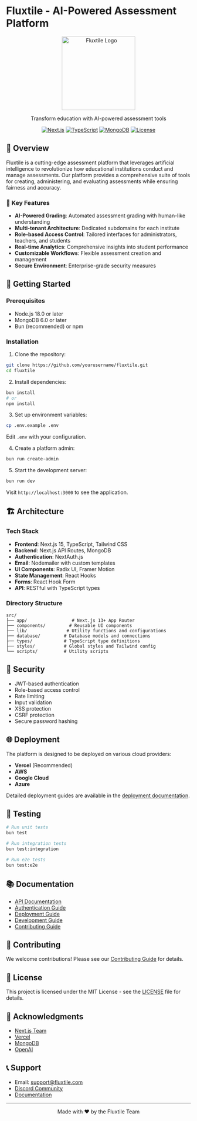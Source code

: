 # Fluxtile - AI-Powered Assessment Platform

<div align="center">
  <img src="public/logo.png" alt="Fluxtile Logo" width="200"/>
  <p>Transform education with AI-powered assessment tools</p>

[![Next.js](https://img.shields.io/badge/Next.js-15.1.7-black?style=flat-square&logo=next.js)](https://nextjs.org/)
[![TypeScript](https://img.shields.io/badge/TypeScript-5.0-blue?style=flat-square&logo=typescript)](https://www.typescriptlang.org/)
[![MongoDB](https://img.shields.io/badge/MongoDB-6.0-green?style=flat-square&logo=mongodb)](https://www.mongodb.com/)
[![License](https://img.shields.io/badge/License-MIT-yellow.svg)](LICENSE)

</div>

## 🌟 Overview

Fluxtile is a cutting-edge assessment platform that leverages artificial intelligence to revolutionize how educational institutions conduct and manage assessments. Our platform provides a comprehensive suite of tools for creating, administering, and evaluating assessments while ensuring fairness and accuracy.

### 🎯 Key Features

- **AI-Powered Grading**: Automated assessment grading with human-like understanding
- **Multi-tenant Architecture**: Dedicated subdomains for each institute
- **Role-based Access Control**: Tailored interfaces for administrators, teachers, and students
- **Real-time Analytics**: Comprehensive insights into student performance
- **Customizable Workflows**: Flexible assessment creation and management
- **Secure Environment**: Enterprise-grade security measures

## 🚀 Getting Started

### Prerequisites

- Node.js 18.0 or later
- MongoDB 6.0 or later
- Bun (recommended) or npm

### Installation

1. Clone the repository:

```bash
git clone https://github.com/yourusername/fluxtile.git
cd fluxtile
```

2. Install dependencies:

```bash
bun install
# or
npm install
```

3. Set up environment variables:

```bash
cp .env.example .env
```

Edit `.env` with your configuration.

4. Create a platform admin:

```bash
bun run create-admin
```

5. Start the development server:

```bash
bun run dev
```

Visit `http://localhost:3000` to see the application.

## 🏗️ Architecture

### Tech Stack

- **Frontend**: Next.js 15, TypeScript, Tailwind CSS
- **Backend**: Next.js API Routes, MongoDB
- **Authentication**: NextAuth.js
- **Email**: Nodemailer with custom templates
- **UI Components**: Radix UI, Framer Motion
- **State Management**: React Hooks
- **Forms**: React Hook Form
- **API**: RESTful with TypeScript types

### Directory Structure

```
src/
├── app/                 # Next.js 13+ App Router
├── components/         # Reusable UI components
├── lib/               # Utility functions and configurations
├── database/         # Database models and connections
├── types/            # TypeScript type definitions
├── styles/           # Global styles and Tailwind config
└── scripts/          # Utility scripts
```

## 🔐 Security

- JWT-based authentication
- Role-based access control
- Rate limiting
- Input validation
- XSS protection
- CSRF protection
- Secure password hashing

## 🌐 Deployment

The platform is designed to be deployed on various cloud providers:

- **Vercel** (Recommended)
- **AWS**
- **Google Cloud**
- **Azure**

Detailed deployment guides are available in the [deployment documentation](docs/deployment.md).

## 🧪 Testing

```bash
# Run unit tests
bun test

# Run integration tests
bun test:integration

# Run e2e tests
bun test:e2e
```

## 📚 Documentation

- [API Documentation](docs/api.md)
- [Authentication Guide](docs/auth.md)
- [Deployment Guide](docs/deployment.md)
- [Development Guide](docs/development.md)
- [Contributing Guide](CONTRIBUTING.md)

## 🤝 Contributing

We welcome contributions! Please see our [Contributing Guide](CONTRIBUTING.md) for details.

## 📄 License

This project is licensed under the MIT License - see the [LICENSE](LICENSE) file for details.

## 🙏 Acknowledgments

- [Next.js Team](https://nextjs.org/)
- [Vercel](https://vercel.com/)
- [MongoDB](https://www.mongodb.com/)
- [OpenAI](https://openai.com/)

## 📞 Support

- Email: support@fluxtile.com
- [Discord Community](https://discord.gg/fluxtile)
- [Documentation](https://docs.fluxtile.com)

---

<div align="center">
  Made with ❤️ by the Fluxtile Team
</div>
